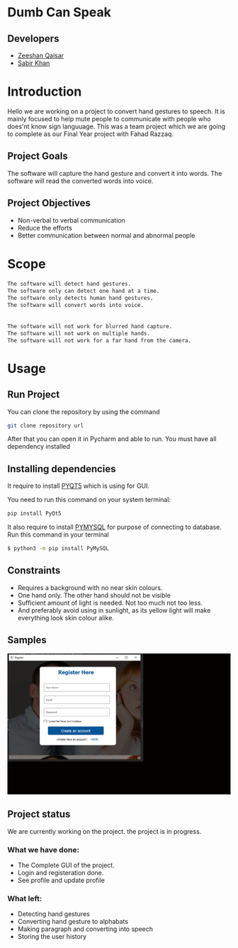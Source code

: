 # Dumb Can Speak
## Developers
 * [Zeeshan Qaisar](https://github.com/Zeeshan-Qaisar)
 * [Sabir Khan](https://github.com/Sabirkhan233)

# Introduction
Hello we are working on a project to convert hand gestures to speech. It is mainly focused to help mute people to communicate with people who does'nt know sign languuage. This was a team project which we are going to complete as our Final Year project with Fahad Razzaq.

## Project Goals
  The software will capture the hand gesture and convert it into words.
   The software will read the converted words into voice.
## Project Objectives
   * Non-verbal to verbal communication
   * Reduce the efforts
   * Better communication between normal and abnormal people

# Scope
```text
The software will detect hand gestures.
The software only can detect one hand at a time.
The software only detects human hand gestures.
The software will convert words into voice.


The software will not work for blurred hand capture.
The software will not work on multiple hands.
The software will not work for a far hand from the camera.
```


# Usage
## Run Project

You can clone the repository by using the command
```bash
git clone repository url
```
After that you can open it in Pycharm and able to run. You must have all dependency installed

## Installing dependencies

It require to install [PYQT5](https://pypi.org/project/PyQt5/) which is using for GUI.

You need to run this command on your system terminal:
```bash
pip install PyQt5
```
It also require to install [PYMYSQL](https://pypi.org/project/PyMySQL/) for purpose of connecting to database.
Run this command in your terminal
```bash
$ python3 -m pip install PyMySQL
```


## Constraints


* Requires a background with no near skin colours.
* One hand only. The other hand should not be visible
* Sufficient amount of light is needed. Not too much not too less. 
* And preferably avoid using in sunlight, as its yellow light will make everything look skin colour alike.

## Samples

![Demo](https://github.com/Zeeshan-Qaisar/dumb-can-speak/blob/main/demo.gif)

## Project status

We are currently working on the project. the project is in progress.
### What we have done:
* The Complete GUI of the project.
* Login and registeration done.
* See profile and update profile

### What left:
* Detecting hand gestures
* Converting hand gesture to alphabats
* Making paragraph and converting into speech
* Storing the user history